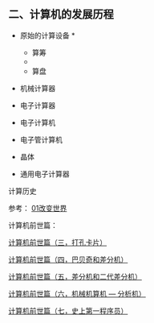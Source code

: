 
## 二、计算机的发展历程

* 原始的计算设备
	* 
	* 算筹
	* 
	* 算盘

 
* 机械计算器
 
* 电子计算器
 
 
* 电子计算机
   
*   电子管计算机
*  晶体 
 
* 通用电子计算器






计算历史



参考： [01改变世界](http://www.jianshu.com/p/03a66b0de6ea)

计算机前世篇： 

[计算机前世篇（三，打孔卡片）](http://www.flickering.cn/%E5%85%AB%E5%8D%A6%E5%A4%A9%E5%9C%B0/2015/02/%E8%AE%A1%E7%AE%97%E6%9C%BA%E5%89%8D%E4%B8%96%E7%AF%87%EF%BC%88%E4%B8%89%EF%BC%8C%E6%89%93%E5%AD%94%E5%8D%A1%E7%89%87%EF%BC%89/)

[计算机前世篇（四，巴贝奇和差分机）](http://www.flickering.cn/%E5%85%AB%E5%8D%A6%E5%A4%A9%E5%9C%B0/2015/03/%E8%AE%A1%E7%AE%97%E6%9C%BA%E5%89%8D%E4%B8%96%E7%AF%87%EF%BC%88%E5%9B%9B%EF%BC%8C%E5%B7%B4%E8%B4%9D%E5%A5%87%E5%92%8C%E5%B7%AE%E5%88%86%E6%9C%BA%EF%BC%89/)

[计算机前世篇（五，差分机和二代差分机）](http://www.flickering.cn/%E5%85%AB%E5%8D%A6%E5%A4%A9%E5%9C%B0/2015/03/%E8%AE%A1%E7%AE%97%E6%9C%BA%E5%89%8D%E4%B8%96%E7%AF%87%EF%BC%88%E4%BA%94%EF%BC%8C%E5%B7%AE%E5%88%86%E6%9C%BA%E5%92%8C%E4%BA%8C%E4%BB%A3%E5%B7%AE%E5%88%86%E6%9C%BA%EF%BC%89/)


[计算机前世篇（六，机械机算机 — 分析机）](http://www.flickering.cn/%E5%85%AB%E5%8D%A6%E5%A4%A9%E5%9C%B0/2015/03/%E8%AE%A1%E7%AE%97%E6%9C%BA%E5%89%8D%E4%B8%96%E7%AF%87%EF%BC%88%E5%85%AD%EF%BC%8C%E6%9C%BA%E6%A2%B0%E6%9C%BA%E7%AE%97%E6%9C%BA-%E5%88%86%E6%9E%90%E6%9C%BA%EF%BC%89/)


[计算机前世篇（七，史上第一程序员）](http://www.flickering.cn/%E5%85%AB%E5%8D%A6%E5%A4%A9%E5%9C%B0/2015/03/%E8%AE%A1%E7%AE%97%E6%9C%BA%E5%89%8D%E4%B8%96%E7%AF%87%EF%BC%88%E4%B8%83%EF%BC%8C%E5%8F%B2%E4%B8%8A%E7%AC%AC%E4%B8%80%E7%A8%8B%E5%BA%8F%E5%91%98%EF%BC%89/)

